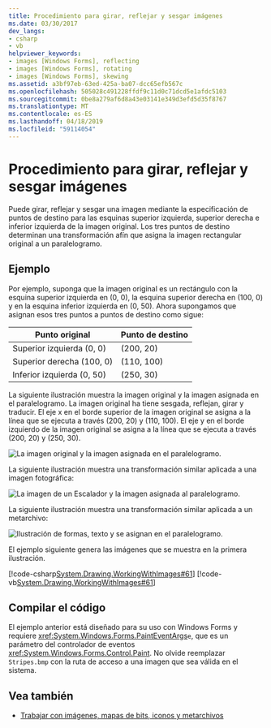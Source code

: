 ```yaml
---
title: Procedimiento para girar, reflejar y sesgar imágenes
ms.date: 03/30/2017
dev_langs:
- csharp
- vb
helpviewer_keywords:
- images [Windows Forms], reflecting
- images [Windows Forms], rotating
- images [Windows Forms], skewing
ms.assetid: a3bf97eb-63ed-425a-ba07-dcc65efb567c
ms.openlocfilehash: 505028c491228ffdf9c11d0c71dcd5e1afdc5103
ms.sourcegitcommit: 0be8a279af6d8a43e03141e349d3efd5d35f8767
ms.translationtype: MT
ms.contentlocale: es-ES
ms.lasthandoff: 04/18/2019
ms.locfileid: "59114054"
---
```

# <a name="how-to-rotate-reflect-and-skew-images"></a>Procedimiento para girar, reflejar y sesgar imágenes
Puede girar, reflejar y sesgar una imagen mediante la especificación de puntos de destino para las esquinas superior izquierda, superior derecha e inferior izquierda de la imagen original. Los tres puntos de destino determinan una transformación afín que asigna la imagen rectangular original a un paralelogramo.  
  
## <a name="example"></a>Ejemplo  
 Por ejemplo, suponga que la imagen original es un rectángulo con la esquina superior izquierda en (0, 0), la esquina superior derecha en (100, 0) y en la esquina inferior izquierda en (0, 50). Ahora supongamos que asignan esos tres puntos a puntos de destino como sigue:  
  
|Punto original|Punto de destino|  
|--------------------|-----------------------|  
|Superior izquierda (0, 0)|(200, 20)|  
|Superior derecha (100, 0)|(110, 100)|  
|Inferior izquierda (0, 50)|(250, 30)|  
  
 La siguiente ilustración muestra la imagen original y la imagen asignada en el paralelogramo. La imagen original ha tiene sesgada, reflejan, girar y traducir. El eje x en el borde superior de la imagen original se asigna a la línea que se ejecuta a través (200, 20) y (110, 100). El eje y en el borde izquierdo de la imagen original se asigna a la línea que se ejecuta a través (200, 20) y (250, 30).  
  
 ![La imagen original y la imagen asignada en el paralelogramo.](./media/how-to-rotate-reflect-and-skew-images/reflected-skewed-rotated-illustration.gif)  
  
 La siguiente ilustración muestra una transformación similar aplicada a una imagen fotográfica:  
  
 ![La imagen de un Escalador y la imagen asignada al paralelogramo.](./media/how-to-rotate-reflect-and-skew-images/reflected-skewed-rotated-photo.png)  
  
 La siguiente ilustración muestra una transformación similar aplicada a un metarchivo:  
  
 ![Ilustración de formas, texto y se asignan en el paralelogramo.](./media/how-to-rotate-reflect-and-skew-images/reflected-skewed-rotated-metafile.png)  
  
 El ejemplo siguiente genera las imágenes que se muestra en la primera ilustración.  
  
 [!code-csharp[System.Drawing.WorkingWithImages#61](~/samples/snippets/csharp/VS_Snippets_Winforms/System.Drawing.WorkingWithImages/CS/Class1.cs#61)]
 [!code-vb[System.Drawing.WorkingWithImages#61](~/samples/snippets/visualbasic/VS_Snippets_Winforms/System.Drawing.WorkingWithImages/VB/Class1.vb#61)]  
  
## <a name="compiling-the-code"></a>Compilar el código  
 El ejemplo anterior está diseñado para su uso con Windows Forms y requiere <xref:System.Windows.Forms.PaintEventArgs>`e`, que es un parámetro del controlador de eventos <xref:System.Windows.Forms.Control.Paint>. No olvide reemplazar `Stripes.bmp` con la ruta de acceso a una imagen que sea válida en el sistema.  
  
## <a name="see-also"></a>Vea también

- [Trabajar con imágenes, mapas de bits, iconos y metarchivos](working-with-images-bitmaps-icons-and-metafiles.md)
